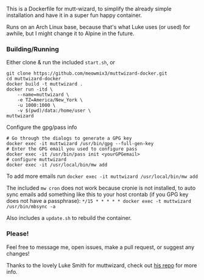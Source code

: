 This is a Dockerfile for mutt-wizard, to simplify the already simple installation and have it in a super fun happy container.

Runs on an Arch Linux base, because that's what Luke uses (or used) for awhile, but I might change it to Alpine in the future.

### Building/Running

Either clone & run the included `start.sh`, or

```
git clone https://github.com/meowmix3/muttwizard-docker.git
cd muttwizard-docker
docker build -t muttwizard .
docker run -itd \
	--name=muttwizard \
	-e TZ=America/New_York \
	-u 1000:1000 \
	-v $(pwd)/data:/home/user \
muttwizard
```

Configure the gpg/pass info
```
# Go through the dialogs to generate a GPG key
docker exec -it muttwizard /usr/bin/gpg --full-gen-key
# Enter the GPG email you used to configure pass
docker exec -it /usr/bin/pass init <yourGPGemail>
# configure muttwizard
docker exec -it /usr/local/bin/mw add
```

To add more emails run
`docker exec -it muttwizard /usr/local/bin/mw add` 

The included `mw cron` does not work because cronie is not installed, to auto sync emails add something like this to your host crontab (if you GPG key does not have a passphrase):
`*/15 * * * * * docker exec -t muttwizard /usr/bin/mbsync -a`

Also includes a `update.sh` to rebuild the container.

### Please!
Feel free to message me, open issues, make a pull request, or suggest any changes!

Thanks to the lovely Luke Smith for muttwizard, check out [his repo](https://github.com/LukeSmithxyz/mutt-wizard) for more info.
